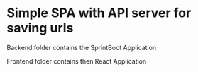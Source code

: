 # Simple SPA with API server for saving urls

Backend folder contains the SprintBoot Application

Frontend folder contains then React Application


